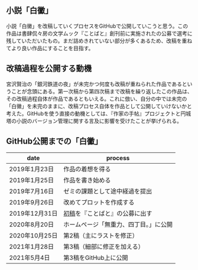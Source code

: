 ## 小説「白黴」
小説「白黴」を改稿していくプロセスをGitHubで公開していこうと思う。この作品は書肆侃々房の文学ムック『ことばと』創刊前に実施されたの公募で選考に残していただいたもの。まだ詰めきれていない部分が多くあるため、改稿を重ねてより良い作品にすることを目指す。

## 改稿過程を公開する動機
宮沢賢治の「銀河鉄道の夜」が未完かつ何度も改稿が重ねられた作品であるということが念頭にある。第一次稿から第四次稿まで改稿を繰り返したこの作品は、その改稿過程自体が作品であるともいえる。これに倣い、自分の中では未完の「白黴」を未完のままに、改稿プロセス自体を作品として公開していけないかと考えた。GitHubを使う直接の動機としては、『作家の手帖』プロジェクトと円城塔の小説のバージョン管理に関する言及に影響を受けたことが挙げられる。

## GitHub公開までの「白黴」
| date | process |
| ------------- | ------------- |
| 2019年1月23日 | 作品の着想を得る |
| 2019年1月25日 | 作品を書き始める |
| 2019年7月16日 | ゼミの課題として途中経過を提出 |
| 2019年9月26日 | 改めてプロットを作成する |
| 2019年12月31日 | [初稿](https://github.com/NakayamaHaruna/shirokabi/blob/history/shirokabi1)を『ことばと』の公募に出す |
| 2020年8月20日 | ホームページ「無重力、四丁目。」に公開 |
| 2020年10月25日 | 第2稿（主にラストを修正） |
| 2021年1月28日 | 第3稿（細部に修正を加える） |
| 2021年5月4日 | 第3稿をGitHub上に公開 |
